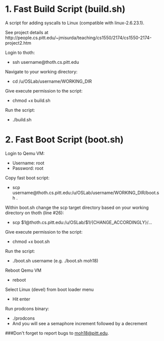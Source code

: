 # 1. Fast Build Script (build.sh)
<p>A script for adding syscalls to Linux (compatible with linux-2.6.23.1).</p>
<p>See project details at http://people.cs.pitt.edu/~jmisurda/teaching/cs1550/2174/cs1550-2174-project2.htm</p>
<p>Login to thoth:</p>
<ul>
  <li>ssh username@thoth.cs.pitt.edu</li>
</ul>
<p>Navigate to your working directory:</p>
<ul>
  <li>cd /u/OSLab/username/WORKING_DIR</li>
</ul>
<p>Give execute permission to the script:</p>
<ul>
  <li>chmod +x build.sh</li>
</ul>
<p>Run the script:</p>
<ul>
  <li>./build.sh</li>
</ul>



# 2. Fast Boot Script (boot.sh)
<p>Login to Qemu VM:</p>
<ul>
  <li>Username: root</li>
  <li>Password: root</li>
</ul>
<p>Copy fast boot script:</p>
<ul>
  <li>scp username@thoth.cs.pitt.edu:/u/OSLab/username/WORKING_DIR/boot.sh .</li>
</ul>
<p>Within boot.sh change the scp target directory based on your working directory on thoth (line #26):</p>
<ul>
  <li>scp $1@thoth.cs.pitt.edu:/u/OSLab/$1/{CHANGE_ACCORDINGLY}/...</li>
</ul>
<p>Give execute permission to the script:</p>
<ul>
  <li>chmod +x boot.sh</li>
</ul>
<p>Run the script:</p>
<ul>
  <li>./boot.sh username (e.g. ./boot.sh moh18)</li>
</ul>
<p>Reboot Qemu VM</p>
<ul>
  <li>reboot</li>
</ul>
<p>Select Linux (devel) from boot loader menu</p>
<ul>
  <li>Hit enter</li>
</ul>
<p>Run prodcons binary:</p>

<ul>
  <li>./prodcons</li>
  <li>And you will see a semaphore increment followed by a decrement</li>
</ul>


###Don't forget to report bugs to moh18@pitt.edu.
